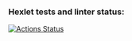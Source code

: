 ### Hexlet tests and linter status:
[![Actions Status](https://github.com/ajib6ept/ansible-project-76/workflows/hexlet-check/badge.svg)](https://github.com/ajib6ept/ansible-project-76/actions)